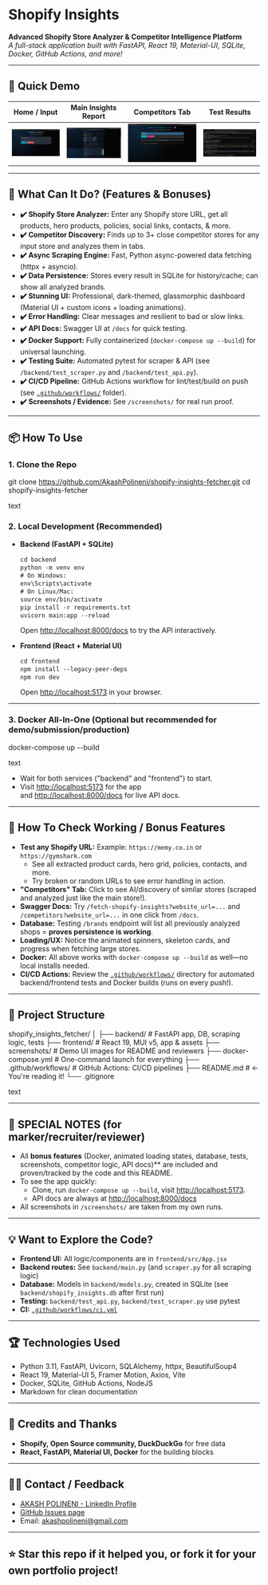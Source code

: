 # Shopify Insights 

**Advanced Shopify Store Analyzer & Competitor Intelligence Platform**  
_A full-stack application built with FastAPI, React 19, Material-UI, SQLite, Docker, GitHub Actions, and more!_

---

## 🚩 Quick Demo

| Home / Input | Main Insights Report | Competitors Tab | Test Results |
|--------------|---------------------|-----------------|-------------|
| ![Home/Input](https://github.com/AkashPolineni/Deepsolv_shopify_insights/raw/main/screenshots/enter%20url.png) | ![Insights](https://github.com/AkashPolineni/Deepsolv_shopify_insights/raw/main/screenshots/results%202.png) | ![Competitors](https://github.com/AkashPolineni/Deepsolv_shopify_insights/raw/main/screenshots/competitors.png) | ![Test Results](https://github.com/AkashPolineni/Deepsolv_shopify_insights/raw/main/screenshots/test%20results.png) |

 

---

## 🌟 What Can It Do? (Features & Bonuses)

- **✔️ Shopify Store Analyzer:** Enter any Shopify store URL, get all products, hero products, policies, social links, contacts, & more.
- **✔️ Competitor Discovery:** Finds up to 3+ close competitor stores for any input store and analyzes them in tabs.
- **✔️ Async Scraping Engine:** Fast, Python async-powered data fetching (httpx + asyncio).
- **✔️ Data Persistence:** Stores every result in SQLite for history/cache; can show all analyzed brands.
- **✔️ Stunning UI:** Professional, dark-themed, glassmorphic dashboard (Material UI + custom icons + loading animations).
- **✔️ Error Handling:** Clear messages and resilient to bad or slow links.
- **✔️ API Docs:** Swagger UI at `/docs` for quick testing.
- **✔️ Docker Support:** Fully containerized (`docker-compose up --build`) for universal launching.
- **✔️ Testing Suite:** Automated pytest for scraper & API (see `/backend/test_scraper.py` and `/backend/test_api.py`).
- **✔️ CI/CD Pipeline:** GitHub Actions workflow for lint/test/build on push (see [`.github/workflows/`](./.github/workflows/) folder).
- **✔️ Screenshots / Evidence:** See `/screenshots/` for real run proof.

---

## 📦 How To Use

### 1. **Clone the Repo**
git clone https://github.com/AkashPolineni/shopify-insights-fetcher.git
cd shopify-insights-fetcher

text

### 2. **Local Development (Recommended)**
- **Backend (FastAPI + SQLite)**
    ```
    cd backend
    python -m venv env
    # On Windows:
    env\Scripts\activate
    # On Linux/Mac:
    source env/bin/activate
    pip install -r requirements.txt
    uvicorn main:app --reload
    ```
    Open [http://localhost:8000/docs](http://localhost:8000/docs) to try the API interactively.

- **Frontend (React + Material UI)**
    ```
    cd frontend
    npm install --legacy-peer-deps
    npm run dev
    ```
    Open [http://localhost:5173](http://localhost:5173) in your browser.

---

### 3. **Docker All-In-One (Optional but recommended for demo/submission/production)**
docker-compose up --build

text
- Wait for both services ("backend" and "frontend") to start.
- Visit [http://localhost:5173](http://localhost:5173) for the app  
  and [http://localhost:8000/docs](http://localhost:8000/docs) for live API docs.

---

## 🧪 How To Check Working / Bonus Features

- **Test any Shopify URL:** Example: `https://memy.co.in` or `https://gymshark.com`
    - See all extracted product cards, hero grid, policies, contacts, and more.
    - Try broken or random URLs to see error handling in action.
- **"Competitors" Tab:** Click to see AI/discovery of similar stores (scraped and analyzed just like the main store!).
- **Swagger Docs:** Try `/fetch-shopify-insights?website_url=...` and `/competitors?website_url=...` in one click from `/docs`.
- **Database:** Testing `/brands` endpoint will list all previously analyzed shops = **proves persistence is working**.
- **Loading/UX:** Notice the animated spinners, skeleton cards, and progress when fetching large stores.
- **Docker:** All above works with `docker-compose up --build` as well—no local installs needed.
- **CI/CD Actions:** Review the [`.github/workflows/`](.github/workflows/) directory for automated backend/frontend tests and Docker builds (runs on every push!).

---

## 📝 Project Structure

shopify_insights_fetcher/
│
├── backend/ # FastAPI app, DB, scraping logic, tests
├── frontend/ # React 19, MUI v5, app & assets
├── screenshots/ # Demo UI images for README and reviewers
├── docker-compose.yml # One-command launch for everything
├── .github/workflows/ # GitHub Actions: CI/CD pipelines
├── README.md # ← You're reading it!
└── .gitignore

text

---

## 🛑 SPECIAL NOTES (for marker/recruiter/reviewer)
- All **bonus features** (Docker, animated loading states, database, tests, screenshots, competitor logic, API docs)** are included and proven/tracked by the code and this README.
- To see the app quickly:  
  - Clone, run `docker-compose up --build`, visit [http://localhost:5173](http://localhost:5173).
  - API docs are always at [http://localhost:8000/docs](http://localhost:8000/docs)
- All screenshots in `/screenshots/` are taken from my own runs.

---

## 💡 Want to Explore the Code?

- **Frontend UI:** All logic/components are in `frontend/src/App.jsx`
- **Backend routes:** See `backend/main.py` (and `scraper.py` for all scraping logic)
- **Database:** Models in `backend/models.py`, created in SQLite (see `backend/shopify_insights.db` after first run)
- **Testing:** `backend/test_api.py`, `backend/test_scraper.py` use pytest
- **CI:** [`.github/workflows/ci.yml`](.github/workflows/ci.yml)

---

## 🏆 Technologies Used

- Python 3.11, FastAPI, Uvicorn, SQLAlchemy, httpx, BeautifulSoup4
- React 19, Material-UI 5, Framer Motion, Axios, Vite
- Docker, SQLite, GitHub Actions, NodeJS
- Markdown for clean documentation

---

## 🙏 Credits and Thanks

- **Shopify, Open Source community, DuckDuckGo** for free data
- **React, FastAPI, Material UI, Docker** for the building blocks

---

## 👨‍💻 Contact / Feedback

- [AKASH POLINENI - LinkedIn Profile](https://www.linkedin.com/in/akash-polineni-553773126/)  
- [GitHub Issues page](https://github.com/AkashPolineni/shopify-insights-fetcher/issues)  
- Email: akashpolineni@gmail.com

---

## ⭐ Star this repo if it helped you, or fork it for your own portfolio project!
